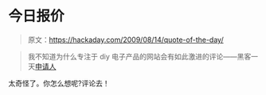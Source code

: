 # 今日报价

> 原文：<https://hackaday.com/2009/08/14/quote-of-the-day/>

> 我不知道为什么专注于 diy 电子产品的网站会有如此激进的评论——黑客一天[申请人](http://hackaday.com/2009/08/11/hack-a-day-is-hiring-2/)

太奇怪了。你怎么想呢?评论去！